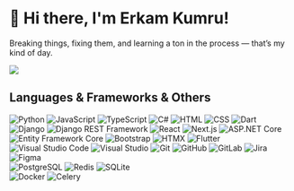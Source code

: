 # 👋 Hi there, I'm Erkam Kumru!
Breaking things, fixing them, and learning a ton in the process — that’s my kind of day.
<br/>

![](https://komarev.com/ghpvc/?username=cuberkam&style=flat-square&label=PROFILE+VIEWS)
<br/>

## Languages & Frameworks & Others
<!-- Languages -->
![Python](https://img.shields.io/badge/Python-3776AB?style=flat&logo=python&logoColor=white)
![JavaScript](https://img.shields.io/badge/JavaScript-F7DF1E?style=flat&logo=javascript&logoColor=black)
![TypeScript](https://img.shields.io/badge/TypeScript-3178C6?style=flat&logo=typescript&logoColor=white)
![C#](https://custom-icon-badges.demolab.com/badge/C%23-%23239120.svg?logo=cshrp&logoColor=white)
![HTML](https://img.shields.io/badge/HTML5-E34F26?style=flat&logo=html5&logoColor=white)
![CSS](https://img.shields.io/badge/CSS3-1572B6?style=flat&logo=css3&logoColor=white)
![Dart](https://img.shields.io/badge/Dart-0175C2?style=flat&logo=dart&logoColor=white)
<br/><!-- Frameworks & Libraries -->
![Django](https://img.shields.io/badge/Django-092E20?style=flat&logo=django&logoColor=white)
![Django REST Framework](https://img.shields.io/badge/DRF-ff1709?style=flat&logo=django&logoColor=white)
![React](https://img.shields.io/badge/React-61DAFB?style=flat&logo=react&logoColor=black)
![Next.js](https://img.shields.io/badge/Next.js-000000?style=flat&logo=nextdotjs&logoColor=white)
![ASP.NET Core](https://img.shields.io/badge/ASP.NET_Core-512BD4?style=flat&logo=dotnet&logoColor=white)
![Entity Framework Core](https://img.shields.io/badge/EF_Core-6C3483?style=flat&logo=.net&logoColor=white)
![Bootstrap](https://img.shields.io/badge/Bootstrap-7952B3?style=flat&logo=bootstrap&logoColor=white)
![HTMX](https://img.shields.io/badge/HTMX-36C?logo=htmx&logoColor=fff)
![Flutter](https://img.shields.io/badge/Flutter-02569B?style=flat&logo=flutter&logoColor=white)
<br/><!-- Tools & Platforms -->
![Visual Studio Code](https://custom-icon-badges.demolab.com/badge/Visual%20Studio%20Code-0078d7.svg?logo=vsc&logoColor=white)
![Visual Studio](https://custom-icon-badges.demolab.com/badge/Visual%20Studio-5C2D91.svg?&logo=visual-studio&logoColor=white)
![Git](https://img.shields.io/badge/Git-F05032?style=flat&logo=git&logoColor=white)
![GitHub](https://img.shields.io/badge/GitHub-181717?style=flat&logo=github&logoColor=white)
![GitLab](https://img.shields.io/badge/GitLab-FC6D26?style=flat&logo=gitlab&logoColor=white)
![Jira](https://img.shields.io/badge/Jira-0052CC?style=flat&logo=jira&logoColor=white)
![Figma](https://img.shields.io/badge/Figma-F24E1E?logo=figma&logoColor=white)
<br/><!-- Databases & Backends -->
![PostgreSQL](https://img.shields.io/badge/PostgreSQL-336791?style=flat&logo=postgresql&logoColor=white)
![Redis](https://img.shields.io/badge/Redis-DC382D?style=flat&logo=redis&logoColor=white)
![SQLite](https://img.shields.io/badge/SQLite-%2307405e.svg?logo=sqlite&logoColor=white)
<br/><!-- DevOps & Others -->
![Docker](https://img.shields.io/badge/Docker-2496ED?style=flat&logo=docker&logoColor=white)
![Celery](https://img.shields.io/badge/Celery-37814A?style=flat&logo=celery&logoColor=white)
